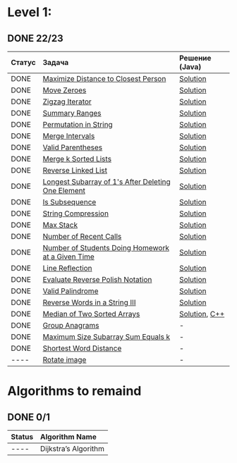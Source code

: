 
# Level 1:
## DONE 22/23

|   Статус    | Задача                                                                                                                                 | Решение (Java)                                                                                                                                                                                       |
|:------------|:---------------------------------------------------------------------------------------------------------------------------------------|:-----------------------------------------------------------------------------------------------------------------------------------------------------------------------------------------------|
| DONE        | [Maximize Distance to Closest Person](https://leetcode.com/problems/maximize-distance-to-closest-person/)                              | [Solution](https://github.com/fishercoder1534/Leetcode/blob/master/src/main/java/com/fishercoder/solutions/_849.java)                                                                          |
| DONE        | [Move Zeroes](https://leetcode.com/problems/move-zeroes/)                                                                              | [Solution](https://github.com/fishercoder1534/Leetcode/blob/master/src/main/java/com/fishercoder/solutions/_283.java)                                                                          |
| DONE        | [Zigzag Iterator](https://leetcode.com/problems/zigzag-iterator/)                                                                      | [Solution](https://github.com/fishercoder1534/Leetcode/blob/master/src/main/java/com/fishercoder/solutions/_281.java)                                                                          |
| DONE        | [Summary Ranges](https://leetcode.com/problems/summary-ranges/)                                                                        | [Solution](https://github.com/fishercoder1534/Leetcode/blob/master/src/main/java/com/fishercoder/solutions/_228.java)                                                                          |
| DONE        | [Permutation in String](https://leetcode.com/problems/permutation-in-string/)                                                          | [Solution](https://github.com/fishercoder1534/Leetcode/blob/master/src/main/java/com/fishercoder/solutions/_567.java)                                                                          |
| DONE        | [Merge Intervals](https://leetcode.com/problems/merge-intervals/)                                                                      | [Solution](https://github.com/fishercoder1534/Leetcode/blob/master/src/main/java/com/fishercoder/solutions/_56.java)                                                                           |
| DONE        | [Valid Parentheses](https://leetcode.com/problems/valid-parentheses/)                                                                  | [Solution](https://github.com/fishercoder1534/Leetcode/blob/master/src/main/java/com/fishercoder/solutions/_20.java)                                                                           |
| DONE        | [Merge k Sorted Lists](https://leetcode.com/problems/merge-k-sorted-lists/)                                                            | [Solution](https://github.com/fishercoder1534/Leetcode/blob/master/src/main/java/com/fishercoder/solutions/_23.java)                                                                           |
| DONE        | [Reverse Linked List](https://leetcode.com/problems/reverse-linked-list/)                                                              | [Solution](https://github.com/fishercoder1534/Leetcode/blob/master/src/main/java/com/fishercoder/solutions/_206.java)                                                                          |
| DONE        | [Longest Subarray of 1's After Deleting One Element](https://leetcode.com/problems/longest-subarray-of-1s-after-deleting-one-element/) | [Solution](https://github.com/fishercoder1534/Leetcode/blob/master/src/main/java/com/fishercoder/solutions/_1493.java)                                                                         |
| DONE        | [Is Subsequence](https://leetcode.com/problems/is-subsequence/)                                                                        | [Solution](https://github.com/fishercoder1534/Leetcode/blob/master/src/main/java/com/fishercoder/solutions/_392.java)                                                                          |
| DONE        | [String Compression](https://leetcode.com/problems/string-compression/)                                                                | [Solution](https://github.com/fishercoder1534/Leetcode/blob/master/src/main/java/com/fishercoder/solutions/_443.java)                                                                          |
| DONE        | [Max Stack](https://leetcode.com/problems/max-stack/)                                                                                  | [Solution](https://github.com/fishercoder1534/Leetcode/blob/master/src/main/java/com/fishercoder/solutions/_716.java)                                                                          |
| DONE        | [Number of Recent Calls](https://leetcode.com/problems/number-of-recent-calls/)                                                        | [Solution](https://github.com/fishercoder1534/Leetcode/blob/master/src/main/java/com/fishercoder/solutions/_933.java)                                                                          |
| DONE        | [Number of Students Doing Homework at a Given Time](https://leetcode.com/problems/number-of-students-doing-homework-at-a-given-time/)  | [Solution](https://github.com/fishercoder1534/Leetcode/blob/master/src/main/java/com/fishercoder/solutions/_1450.java)                                                                         |
| DONE        | [Line Reflection](https://leetcode.com/problems/line-reflection/)                                                                      | [Solution](https://github.com/fishercoder1534/Leetcode/blob/master/src/main/java/com/fishercoder/solutions/_356.java)                                                                          |
| DONE        | [Evaluate Reverse Polish Notation](https://leetcode.com/problems/evaluate-reverse-polish-notation/)                                    | [Solution](https://github.com/fishercoder1534/Leetcode/blob/master/src/main/java/com/fishercoder/solutions/_150.java)                                                                          |
| DONE        | [Valid Palindrome](https://leetcode.com/problems/valid-palindrome/)                                                                    | [Solution](https://github.com/fishercoder1534/Leetcode/blob/master/src/main/java/com/fishercoder/solutions/_125.java)                                                                          |
| DONE        | [Reverse Words in a String III](https://leetcode.com/problems/reverse-words-in-a-string-iii/)                                          | [Solution](https://github.com/fishercoder1534/Leetcode/blob/master/src/main/java/com/fishercoder/solutions/_557.java)                                                                          |
| DONE        | [Median of Two Sorted Arrays](https://leetcode.com/problems/median-of-two-sorted-arrays/)                                              | [Solution](https://github.com/fishercoder1534/Leetcode/blob/master/src/main/java/com/fishercoder/solutions/_4.java), [C++](https://github.com/fishercoder1534/Leetcode/blob/master/cpp/_4.cpp) |
| DONE        | [Group Anagrams](https://leetcode.com/problems/group-anagrams/)                                                                        | - |
| DONE        | [Maximum Size Subarray Sum Equals k](https://leetcode.com/problems/maximum-size-subarray-sum-equals-k)                                 | - |
| DONE        | [Shortest Word Distance](https://leetcode.com/problems/shortest-word-distance)                                 | - |
| ----        | [Rotate image](https://leetcode.com/problems/rotate-image/)                                                                            | - |

# Algorithms to remaind
## DONE 0/1
| Status | Algorithm Name             |
|:------ |:-------------------------- |
| ----   | Dijkstra’s Algorithm       |
